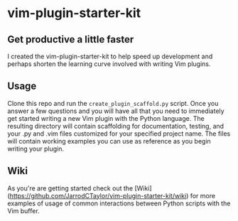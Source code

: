 # vim-plugin-starter-kit

## Get productive a little faster

I created the vim-plugin-starter-kit to help speed up development and perhaps shorten the learning curve involved with writing Vim plugins.

## Usage

Clone this repo and run the `create_plugin_scaffold.py` script. Once you answer a few questions and you will have all that you need to immediately get
started writing a new Vim plugin with the Python language. The resulting directory will contain scaffolding for documentation, testing, and your .py and .vim files customized for your specified project name.
The files will contain working examples you can use as reference as you begin writing your plugin.

## Wiki

As you're are getting started check out the [Wiki] (https://github.com/JarrodCTaylor/vim-plugin-starter-kit/wiki) for more examples of usage of common interactions between Python scripts with the Vim buffer.
